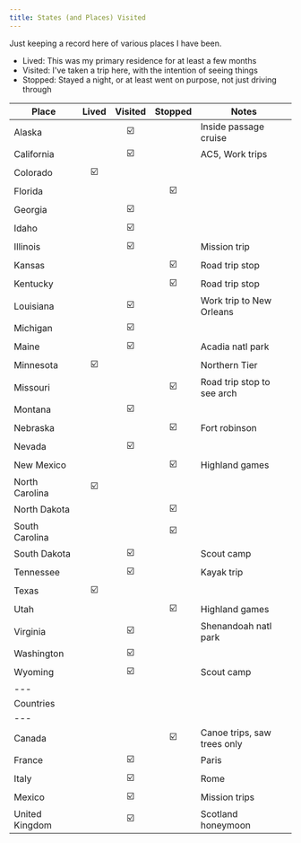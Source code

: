 ```yaml
---
title: States (and Places) Visited
---
```


Just keeping a record here of various places I have been.

* Lived: This was my primary residence for at least a few months
* Visited: I've taken a trip here, with the intention of seeing things
* Stopped: Stayed a night, or at least went on purpose, not just driving through

| Place | Lived | Visited | Stopped | Notes |
| ----- | :---: | :-----: | :-----: | ----- |
| Alaska | | ☑️ | | Inside passage cruise |
| California | | ☑️ | | AC5, Work trips |
| Colorado | ☑️ | | | |
| Florida | | | ☑️ | |
| Georgia | | ☑️ | | |
| Idaho | | ☑️ | | |
| Illinois | | ☑️ | | Mission trip |
| Kansas | | | ☑️ | Road trip stop |
| Kentucky | | | ☑️ | Road trip stop |
| Louisiana | | ☑️ | | Work trip to New Orleans |
| Michigan | | ☑️ | | |
| Maine | | ☑️ | | Acadia natl park |
| Minnesota | ☑️ | | | Northern Tier |
| Missouri | | | ☑️ | Road trip stop to see arch |
| Montana | | ☑️ | | |
| Nebraska | | | ☑️ | Fort robinson |
| Nevada | | ☑️ | | |
| New Mexico | | | ☑️ | Highland games |
| North Carolina | ☑️ | | | |
| North Dakota | | | ☑️ | |
| South Carolina | | | ☑️ | |
| South Dakota | | ☑️ | | Scout camp |
| Tennessee | | ☑️ | | Kayak trip |
| Texas | ☑️ | | | |
| Utah | | | ☑️ | Highland games |
| Virginia | | ☑️ | | Shenandoah natl park |
| Washington | | ☑️ | | |
| Wyoming | | ☑️ | | Scout camp |
| ---
| Countries | | | | |
| ---
| Canada | | | ☑️ | Canoe trips, saw trees only |
| France | | ☑️ | | Paris |
| Italy | | ☑️ | | Rome |
| Mexico | | ☑️ | | Mission trips |
| United Kingdom | | ☑️ | | Scotland honeymoon |
